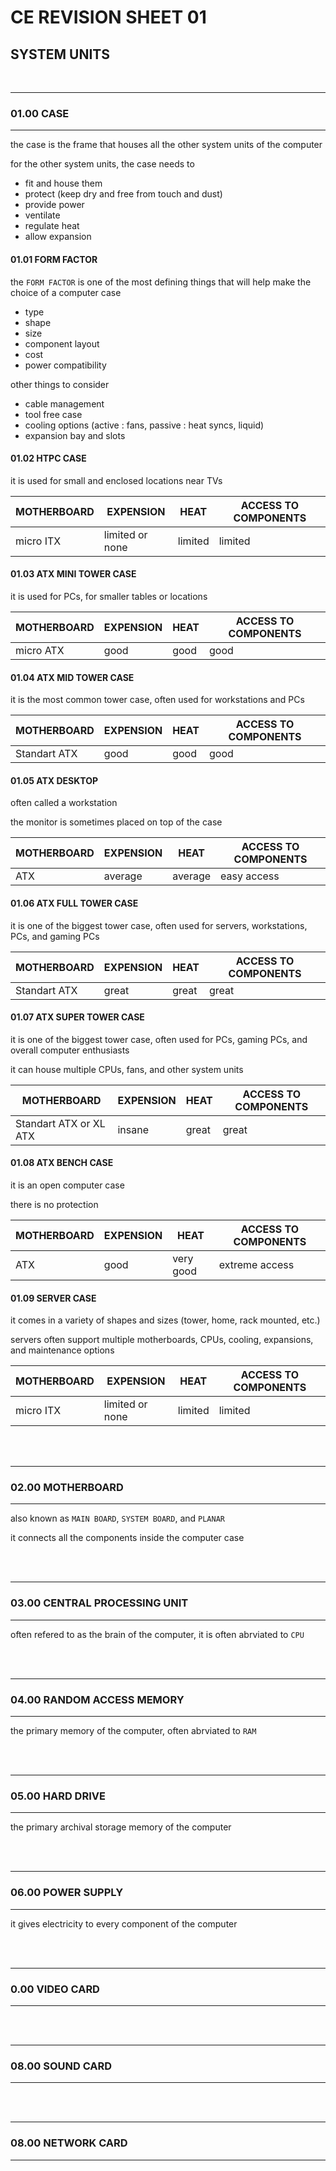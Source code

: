 # CE REVISION SHEET 01
## SYSTEM UNITS
<br>

________
### 01.00 CASE
________________

the case is the frame that houses all the other system units of the computer

for the other system units, the case needs to 
* fit and house them
* protect (keep dry and free from touch and dust)
* provide power
* ventilate
* regulate heat
* allow expansion

#### 01.01 FORM FACTOR

the ```FORM FACTOR``` is one of the most defining things that will help make the choice of a computer case

* type
* shape
* size
* component layout
* cost
* power compatibility

other things to consider
* cable management
* tool free case
* cooling options (active : fans, passive : heat syncs, liquid)
* expansion bay and slots

#### 01.02 HTPC CASE

it is used for small and enclosed locations near TVs


| MOTHERBOARD | EXPENSION | HEAT | ACCESS TO COMPONENTS |
|-------------|-----------|------|----------------------|
| micro ITX | limited or none | limited |  limited |


#### 01.03 ATX MINI TOWER CASE

it is used for PCs, for smaller tables or locations


| MOTHERBOARD | EXPENSION | HEAT | ACCESS TO COMPONENTS |
|-------------|-----------|------|----------------------|
| micro ATX | good | good |  good |

#### 01.04 ATX MID TOWER CASE

it is the most common tower case, often used for workstations and PCs


| MOTHERBOARD | EXPENSION | HEAT | ACCESS TO COMPONENTS |
|-------------|-----------|------|----------------------|
| Standart ATX | good | good |  good |


#### 01.05 ATX DESKTOP

often called a workstation

the monitor is sometimes placed on top of the case


| MOTHERBOARD | EXPENSION | HEAT | ACCESS TO COMPONENTS |
|-------------|-----------|------|----------------------|
| ATX | average | average | easy access |


#### 01.06 ATX FULL TOWER CASE

it is one of the biggest tower case, often used for servers, workstations, PCs, and gaming PCs


| MOTHERBOARD | EXPENSION | HEAT | ACCESS TO COMPONENTS |
|-------------|-----------|------|----------------------|
| Standart ATX | great | great |  great |



#### 01.07 ATX SUPER TOWER CASE

it is one of the biggest tower case, often used for PCs, gaming PCs, and overall computer enthusiasts

it can house multiple CPUs, fans, and other system units


| MOTHERBOARD | EXPENSION | HEAT | ACCESS TO COMPONENTS |
|-------------|-----------|------|----------------------|
| Standart ATX or XL ATX | insane | great |  great |



#### 01.08 ATX BENCH CASE

it is an open computer case

there is no protection


| MOTHERBOARD | EXPENSION | HEAT | ACCESS TO COMPONENTS |
|-------------|-----------|------|----------------------|
| ATX | good | very good |  extreme access |



#### 01.09 SERVER CASE

it comes in a variety of shapes and sizes (tower, home, rack mounted, etc.)

servers often support multiple motherboards, CPUs, cooling, expansions, and maintenance options


| MOTHERBOARD | EXPENSION | HEAT | ACCESS TO COMPONENTS |
|-------------|-----------|------|----------------------|
| micro ITX | limited or none | limited |  limited |


<br>
<br>

________
### 02.00 MOTHERBOARD
________________

also known as ```MAIN BOARD```, ```SYSTEM BOARD```, and ```PLANAR```

it connects all the components inside the computer case


<br>
<br>

________
### 03.00 CENTRAL PROCESSING UNIT
________________

often refered to as the brain of the computer, it is often abrviated to ```CPU```


<br>
<br>

________
### 04.00 RANDOM ACCESS MEMORY
________________

the primary memory of the computer, often abrviated to ```RAM```


<br>
<br>

________
### 05.00 HARD DRIVE
________________

the primary archival storage memory of the computer



<br>
<br>

________
### 06.00 POWER SUPPLY
________________

it gives electricity to every component of the computer




<br>
<br>

________
### 0.00 VIDEO CARD
________________






<br>
<br>

________
### 08.00 SOUND CARD
________________




<br>
<br>

________
### 08.00 NETWORK CARD
________________





